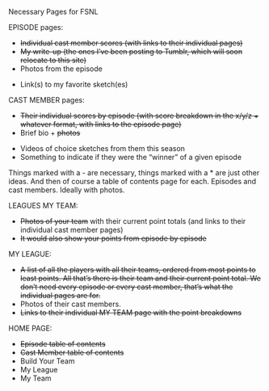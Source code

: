 Necessary Pages for FSNL

EPISODE pages:
- ~~Individual cast member scores (with links to their individual pages)~~
- ~~My write-up (the ones I’ve been posting to Tumblr, which will soon relocate to this site)~~
- Photos from the episode
* Link(s) to my favorite sketch(es)

CAST MEMBER pages:
- ~~Their individual scores by episode (with score breakdown in the x/y/z + whatever format, with links to the episode page)~~
- Brief bio + ~~photos~~
* Videos of choice sketches from them this season
* Something to indicate if they were the “winner” of a given episode

Things marked with a - are necessary, things marked with a * are just other ideas.
And then of course a table of contents page for each. Episodes and cast members. Ideally with photos.

LEAGUES
MY TEAM:
- ~~Photos of your team~~ with their current point totals (and links to their individual cast member pages)
- ~~It would also show your points from episode by episode~~

MY LEAGUE:
- ~~A list of all the players with all their teams, ordered from most points to least points. All that’s there is their team and their current point total. We don’t need every episode or every cast member, that’s what the individual pages are for.~~
- Photos of their cast members.
- ~~Links to their individual MY TEAM page with the point breakdowns~~

HOME PAGE:
- ~~Episode table of contents~~
- ~~Cast Member table of contents~~
- Build Your Team
- My League
- My Team
